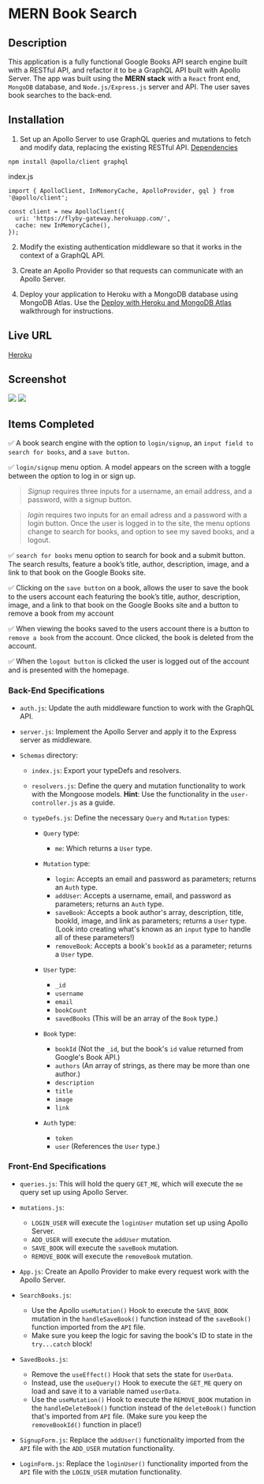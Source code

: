 # MERN Book Search

## Description

This application is a fully functional Google Books API search engine built with a RESTful API, and refactor it to be a GraphQL API built with Apollo Server. The app was built using the **MERN stack** with a `React` front end, `MongoDB` database, and `Node.js/Express.js` server and API. The user saves book searches to the back-end. 

## Installation
1. Set up an Apollo Server to use GraphQL queries and mutations to fetch and modify data, replacing the existing RESTful API. [Dependencies](https://www.apollographql.com/docs/react/get-started)
```
npm install @apollo/client graphql
```
index.js
```
import { ApolloClient, InMemoryCache, ApolloProvider, gql } from '@apollo/client';

const client = new ApolloClient({
  uri: 'https://flyby-gateway.herokuapp.com/',
  cache: new InMemoryCache(),
});
```

2. Modify the existing authentication middleware so that it works in the context of a GraphQL API.

3. Create an Apollo Provider so that requests can communicate with an Apollo Server.

4. Deploy your application to Heroku with a MongoDB database using MongoDB Atlas. Use the [Deploy with Heroku and MongoDB Atlas](https://coding-boot-camp.github.io/full-stack/mongodb/deploy-with-heroku-and-mongodb-atlas) walkthrough for instructions.

## Live URL

[Heroku]()

## Screenshot
![](images/Screenshot.PNG)
![](images/Screenshot2.PNG)


## Items Completed
✅ A book search engine with the option to `login/signup`, an `input field to search for books`, and a `save button`.

✅ `login/signup` menu option. A model appears on the screen with a toggle between the option to log in or sign up. 

> *Signup* requires three inputs for a username, an email address, and a password, with a signup button.

> *login* requires two inputs for an email adress and a password with a login button. Once the user is logged in to the site, the menu options change to search for books, and option to see my saved books, and a logout.

✅ `search for books` menu option to search for book and a submit button. The search results, feature a book’s title, author, description, image, and a link to that book on the Google Books site.

✅ Clicking on the `save button` on a book, allows the user to save the book to the users account each featuring the book’s title, author, description, image, and a link to that book on the Google Books site and a button to remove a book from my account

✅ When viewing the books saved to the users account there is a button to `remove a book` from the account. Once clicked, the book is deleted from the account.

✅ When the `logout button` is clicked the user is logged out of the account and is presented with the homepage.

### Back-End Specifications
* `auth.js`: Update the auth middleware function to work with the GraphQL API.

* `server.js`: Implement the Apollo Server and apply it to the Express server as middleware.

* `Schemas` directory:
	* `index.js`: Export your typeDefs and resolvers.

	* `resolvers.js`: Define the query and mutation functionality to work with the Mongoose models.
		**Hint**: Use the functionality in the `user-controller.js` as a guide.
		
	* `typeDefs.js`: Define the necessary `Query` and `Mutation` types:
		* `Query` type:
			* `me`: Which returns a `User` type.

		* `Mutation` type:
			* `login`: Accepts an email and password as parameters; returns an `Auth` type.
			* `addUser`: Accepts a username, email, and password as parameters; returns an `Auth` type.
			* `saveBook`: Accepts a book author's array, description, title, bookId, image, and link as parameters; returns a `User` type. (Look into creating what's known as an `input` type to handle all of these parameters!)
			* `removeBook`: Accepts a book's `bookId` as a parameter; returns a `User` type.

		* `User` type:
			* `_id`
			* `username`
			* `email`
			* `bookCount`
			* `savedBooks` (This will be an array of the `Book` type.)

		* `Book` type:
			* `bookId` (Not the `_id`, but the book's `id` value returned from Google's Book API.)
			* `authors` (An array of strings, as there may be more than one author.)
			* `description`
			* `title`
			* `image`
			* `link`

		* `Auth` type:
			* `token`
			* `user` (References the `User` type.)

### Front-End Specifications
* `queries.js`: This will hold the query `GET_ME`, which will execute the `me` query set up using Apollo Server.

* `mutations.js`:
	* `LOGIN_USER` will execute the `loginUser` mutation set up using Apollo Server.
	* `ADD_USER` will execute the `addUser` mutation.
	* `SAVE_BOOK` will execute the `saveBook` mutation.
	* `REMOVE_BOOK` will execute the `removeBook` mutation.

* `App.js`: Create an Apollo Provider to make every request work with the Apollo Server.

* `SearchBooks.js`:
	* Use the Apollo `useMutation()` Hook to execute the `SAVE_BOOK` mutation in the `handleSaveBook()` function instead of the `saveBook()` function imported from the `API` file.
	* Make sure you keep the logic for saving the book's ID to state in the `try...catch` block! 

* `SavedBooks.js`:
	* Remove the `useEffect()` Hook that sets the state for `UserData`.
	* Instead, use the `useQuery()` Hook to execute the `GET_ME` query on load and save it to a variable named `userData`.
	* Use the `useMutation()` Hook to execute the `REMOVE_BOOK` mutation in the `handleDeleteBook()` function instead of the `deleteBook()` function that's imported from `API` file. (Make sure you keep the `removeBookId()` function in place!)

* `SignupForm.js`: Replace the `addUser()` functionality imported from the `API` file with the `ADD_USER` mutation functionality.

* `LoginForm.js`: Replace the `loginUser()` functionality imported from the `API` file with the `LOGIN_USER` mutation functionality.
